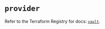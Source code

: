 # `provider`

Refer to the Terraform Registry for docs: [`vault`](https://registry.terraform.io/providers/hashicorp/vault/4.0.0/docs).
